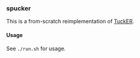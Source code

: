### spucker

This is a from-scratch reimplementation of [TuckER](https://github.com/ibalazevic/TuckER/).

#### Usage

See `./run.sh` for usage.